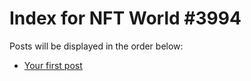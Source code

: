 # Index for NFT World #3994
Posts will be displayed in the order below:

- [Your first post](./001-first.md)

